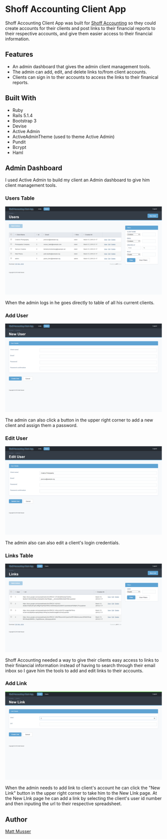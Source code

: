 # Shoff Accounting Client App
Shoff Accounting Client App was built for [Shoff Accounting](https://www.shoffaccounting.com/) so they could create accounts for their clients and post links to their financial reports to their respective accounts, and give them easier access to their financial information.

## Features
- An admin dashboard that gives the admin client management tools.
- The admin can add, edit, and delete links to/from client accounts.
- Clients can sign in to ther accounts to access the links to their finanical reports.

## Built With
- Ruby
- Rails 5.1.4
- Bootstrap 3
- Devise
- Active Admin
- ActiveAdminTheme (used to theme Active Admin)
- Pundit
- Bcrypt
- Haml

## Admin Dashboard

I used Active Admin to build my client an Admin dashboard to give him client management tools. 

### Users Table
![Clients Table](https://github.com/mattMusser/Shoff-Accounting/blob/read-me/app/assets/images/admin-users.png?raw=true)

When the admin logs in he goes directly to table of all his current clients.

### Add User
![Add Client](https://github.com/mattMusser/Shoff-Accounting/blob/read-me/app/assets/images/admin-new-user.png?raw=true)

The admin can also click a button in the upper right corner to add a new client and assign them a password.

### Edit User
![Edit Client](https://github.com/mattMusser/Shoff-Accounting/blob/read-me/app/assets/images/admin-edit-user.png?raw=true)

The admin also can also edit a client's login credentials.

### Links Table
![Links Table](https://github.com/mattMusser/Shoff-Accounting/blob/read-me/app/assets/images/admin-links.png?raw=true)

Shoff Accounting needed a way to give their clients easy access to links to their finiancial information instead of having to search through their email inbox so I gave him the tools to add and edit links to their accounts.

### Add Link
![Add Link](https://github.com/mattMusser/Shoff-Accounting/blob/read-me/app/assets/images/admin-new-link.png?raw=true)

When the admin needs to add link to client's account he can click the "New Link" button in the upper right corner to take him to the New LInk page. At the New LInk page he can add a link by selecting the client's user id number and then inputing the url to their respective spreadsheet.

## Author
[Matt Musser](www.mattmusser.com)



